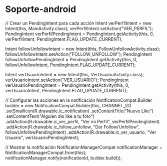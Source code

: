 # Soporte-android
// Crear un PendingIntent para cada acción
Intent verPerfilIntent = new Intent(this, MainActivity.class);
verPerfilIntent.setAction("VER_PERFIL");
PendingIntent verPerfilPendingIntent = PendingIntent.getActivity(this, 0, verPerfilIntent, PendingIntent.FLAG_UPDATE_CURRENT);

Intent followUnfollowIntent = new Intent(this, FollowUnfollowActivity.class);
followUnfollowIntent.setAction("FOLLOW_UNFOLLOW");
PendingIntent followUnfollowPendingIntent = PendingIntent.getActivity(this, 0, followUnfollowIntent, PendingIntent.FLAG_UPDATE_CURRENT);

Intent verUsuarioIntent = new Intent(this, VerUsuarioActivity.class);
verUsuarioIntent.setAction("VER_USUARIO");
PendingIntent verUsuarioPendingIntent = PendingIntent.getActivity(this, 0, verUsuarioIntent, PendingIntent.FLAG_UPDATE_CURRENT);

// Configurar las acciones en la notificación
NotificationCompat.Builder builder = new NotificationCompat.Builder(this, CHANNEL_ID)
        .setSmallIcon(R.drawable.ic_notification)
        .setContentTitle("Nuevo Like")
        .setContentText("Alguien dio like a tu foto")
        .addAction(R.drawable.ic_ver_perfil, "Ver mi Perfil", verPerfilPendingIntent)
        .addAction(R.drawable.ic_follow_unfollow, "Dar Follow/Unfollow", followUnfollowPendingIntent)
        .addAction(R.drawable.ic_ver_usuario, "Ver Usuario", verUsuarioPendingIntent);

// Mostrar la notificación
NotificationManagerCompat notificationManager = NotificationManagerCompat.from(this);
notificationManager.notify(notificationId, builder.build());
